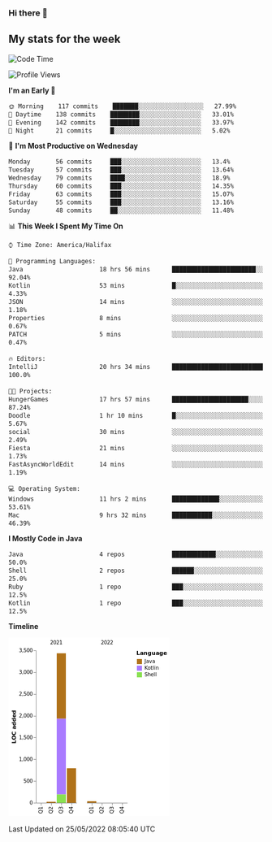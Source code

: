 ### Hi there 👋

## My stats for the week
<!--START_SECTION:waka-->
![Code Time](http://img.shields.io/badge/Code%20Time-222%20hrs%2050%20mins-blue)

![Profile Views](http://img.shields.io/badge/Profile%20Views-0-blue)

**I'm an Early 🐤** 

```text
🌞 Morning    117 commits    ███████░░░░░░░░░░░░░░░░░░   27.99% 
🌆 Daytime    138 commits    ████████░░░░░░░░░░░░░░░░░   33.01% 
🌃 Evening    142 commits    ████████░░░░░░░░░░░░░░░░░   33.97% 
🌙 Night      21 commits     █░░░░░░░░░░░░░░░░░░░░░░░░   5.02%

```
📅 **I'm Most Productive on Wednesday** 

```text
Monday       56 commits     ███░░░░░░░░░░░░░░░░░░░░░░   13.4% 
Tuesday      57 commits     ███░░░░░░░░░░░░░░░░░░░░░░   13.64% 
Wednesday    79 commits     ████░░░░░░░░░░░░░░░░░░░░░   18.9% 
Thursday     60 commits     ███░░░░░░░░░░░░░░░░░░░░░░   14.35% 
Friday       63 commits     ███░░░░░░░░░░░░░░░░░░░░░░   15.07% 
Saturday     55 commits     ███░░░░░░░░░░░░░░░░░░░░░░   13.16% 
Sunday       48 commits     ██░░░░░░░░░░░░░░░░░░░░░░░   11.48%

```


📊 **This Week I Spent My Time On** 

```text
⌚︎ Time Zone: America/Halifax

💬 Programming Languages: 
Java                     18 hrs 56 mins      ███████████████████████░░   92.04% 
Kotlin                   53 mins             █░░░░░░░░░░░░░░░░░░░░░░░░   4.33% 
JSON                     14 mins             ░░░░░░░░░░░░░░░░░░░░░░░░░   1.18% 
Properties               8 mins              ░░░░░░░░░░░░░░░░░░░░░░░░░   0.67% 
PATCH                    5 mins              ░░░░░░░░░░░░░░░░░░░░░░░░░   0.47%

🔥 Editors: 
IntelliJ                 20 hrs 34 mins      █████████████████████████   100.0%

🐱‍💻 Projects: 
HungerGames              17 hrs 57 mins      █████████████████████░░░░   87.24% 
Doodle                   1 hr 10 mins        █░░░░░░░░░░░░░░░░░░░░░░░░   5.67% 
social                   30 mins             ░░░░░░░░░░░░░░░░░░░░░░░░░   2.49% 
Fiesta                   21 mins             ░░░░░░░░░░░░░░░░░░░░░░░░░   1.73% 
FastAsyncWorldEdit       14 mins             ░░░░░░░░░░░░░░░░░░░░░░░░░   1.19%

💻 Operating System: 
Windows                  11 hrs 2 mins       █████████████░░░░░░░░░░░░   53.61% 
Mac                      9 hrs 32 mins       ███████████░░░░░░░░░░░░░░   46.39%

```

**I Mostly Code in Java** 

```text
Java                     4 repos             ████████████░░░░░░░░░░░░░   50.0% 
Shell                    2 repos             ██████░░░░░░░░░░░░░░░░░░░   25.0% 
Ruby                     1 repo              ███░░░░░░░░░░░░░░░░░░░░░░   12.5% 
Kotlin                   1 repo              ███░░░░░░░░░░░░░░░░░░░░░░   12.5%

```


**Timeline**

![Chart not found](https://raw.githubusercontent.com/lyndseyy/lyndseyy/main/charts/bar_graph.png) 


 Last Updated on 25/05/2022 08:05:40 UTC
<!--END_SECTION:waka-->